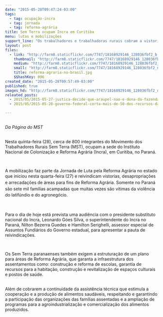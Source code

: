 ```yaml
---
date: "2015-05-28T09:47:24-03:00"
tags:
  - tag: ocupação-incra
  - tag: jornada
  - tag: reforma-agrária
title: Sem Terra ocupam Incra em Curitiba
menu: lutas e mobilizações
support_line: "Os trabalhadores e trabalhadoras rurais cobram a vistoria, desapropriação e arrecadação de áreas para fins de Reforma Agrária."
layout: post
files:
  - link: "http://farm8.staticflickr.com/7747/18168929146_128036fbf2_b.jpg"
    thumbnail: "http://farm8.staticflickr.com/7747/18168929146_128036fbf2_t.jpg"
    medium: "http://farm8.staticflickr.com/7747/18168929146_128036fbf2_z.jpg"
    small: "http://farm8.staticflickr.com/7747/18168929146_128036fbf2_n.jpg"
    title: reforma-agraria-no-brasil.jpg
    $$hashKey: 096
created_date: "2015-05-28T09:57:49-03:00"
published: true
images_hd: "http://farm8.staticflickr.com/7747/18168929146_128036fbf2_n.jpg"
releated_posts:
  - 2015/05/2015-05-27-justica-decide-que-araupel-nao-e-dona-da-fazenda-rio-das-cobras.md
  - 2015/05/2015-05-28-governo-federal-corta-mais-de-50-dos-recursos-da-reforma-agraria.md

---
```

<p class="p1"><br />
<em>Da P&aacute;gina do MST</em></p>

<p class="p1"><br />
Nesta quinta-feira (28), cerca de 800 integrantes do Movimento dos Trabalhadores Rurais Sem Terra (MST), ocupam a sede do Instituto Nacional de Coloniza&ccedil;&atilde;o e Reforma Agr&aacute;ria (Incra), em Curitiba, no Paran&aacute;.</p>

<p class="p1">&nbsp;</p>

<p class="p1">A mobiliza&ccedil;&atilde;o faz parte da Jornada de Luta pela Reforma Agr&aacute;ria no estado que iniciou nesta quarta-feira (27) e reivindicam&nbsp;<span style="line-height: 20.7999992370605px;">vistorias, desapropria&ccedil;&otilde;es e arrecada&ccedil;&otilde;es&nbsp;de &aacute;reas para fins de&nbsp;Reforma Agr&aacute;ria.&nbsp;Somente no Paran&aacute; s&atilde;o sete mil fam&iacute;lias acampadas que muitas vezes s&atilde;o v&iacute;timas da viol&ecirc;ncia do latif&uacute;ndio e do agroneg&oacute;cio.&nbsp;</span></p>

<p class="p1">&nbsp;</p>

<p class="p1">Para o dia de hoje est&aacute; prevista uma&nbsp;audi&ecirc;ncia com o presidente substituto nacional do Incra, Leonardo G&oacute;es Silva, o superintendente do Incra no Paran&aacute;, Nilton Bezerra Guedes e Hamilton Serighelli, assessor especial de Assuntos Fundi&aacute;rios do Governo estadual, para apresentar a pauta de reivindica&ccedil;&otilde;es.&nbsp;</p>

<p class="p1">&nbsp;</p>

<p class="p1">Os Sem Terra paranaenses tamb&eacute;m exigem a estrutura&ccedil;&atilde;o de um plano para &aacute;reas de Reforma Agr&aacute;ria, que garanta a infraestrutura dos assentamentos como: constru&ccedil;&atilde;o e reforma de escolas, garantia de recursos para a habita&ccedil;&atilde;o, constru&ccedil;&atilde;o e revitaliza&ccedil;&atilde;o de espa&ccedil;os culturais e postos de sa&uacute;de.</p>

<p class="p1"><br />
Al&eacute;m de cobrarem a continuidade da assist&ecirc;ncia t&eacute;cnica que estimula a coopera&ccedil;&atilde;o e a produ&ccedil;&atilde;o de alimentos saud&aacute;veis, respeitando e garantindo a participa&ccedil;&atilde;o das organiza&ccedil;&otilde;es das fam&iacute;lias assentadas e a amplia&ccedil;&atilde;o de programas para a agroindustrializa&ccedil;&atilde;o e comercializa&ccedil;&atilde;o dos alimentos produzidos.</p>
